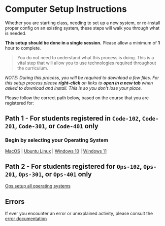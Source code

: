 # Computer Setup Instructions

Whether you are starting class, needing to set up a new system, or re-install proper config on an existing system, these steps will walk you through what is needed.

**This setup should be done in a single session.**  Please allow a minimum of **1** hour to complete.

> You do not need to understand what this process is doing. This is a vital step that will allow you to use technologies required throughout the curriculum.

*NOTE: During this process, you will be required to download a few files.  For this setup process please **right-click** on links to **open in a new tab** when asked to download and install.  This is so you don't lose your place.*

Please follow the correct path below, based on the course that you are registered for:

## Path 1 - For students registered in `Code-102`, `Code-201`, `Code-301`, or `Code-401` only

### Begin by selecting your Operating System

[MacOS](./system-setup/mac/README.md) | [Ubuntu Linux](./system-setup/README.md) | [Windows 10](./system-setup/windows/windows-10.md) | [Windows 11](./system-setup/windows/windows-11.md)

## Path 2 - For students registered for `Ops-102`, `Ops-201`, `Ops-301`, or `Ops-401` only 

[Ops setup all operating systems](./ops-setup/1-network.md)

## Errors

If ever you encounter an error or unexplained activity, please consult the [error documentation](./error/error.md)

